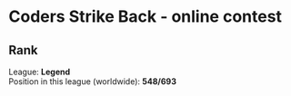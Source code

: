 # Coders Strike Back - online contest

## Rank
League: **Legend**  
Position in this league (worldwide): **548/693**
